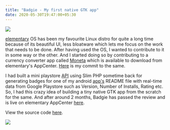 ```yaml
---
title: "Badgie - My first native GTK app"
date: 2020-05-30T19:47:00+05:30
---
```

![](/elementary-os.jpeg)

[elementary](https://elementary.io) OS has been my favourite Linux distro for quite a long time because of its beautiful UI, less bloatware which lets me focus on the work that needs to be done. After having used the OS, I wanted to contribute to it in some way or the other. And I started doing so by contributing to a currency converter app called [Moneta](https://appcenter.elementary.io/com.github.matfantinel.moneta/) which is available to download from elementary's AppCenter. [Here](https://github.com/matfantinel/moneta/commits?author=rajkumaar23) is my commit to the same.

I had built a mini playstore [API](https://github.com/rajkumaar23/playstore-api) using Slim PHP sometime back for generating badges for one of my android [app's](/posts/amrita-repository) README file with real-time data from Google Playstore such as Version, Number of Installs, Rating etc. So, I had this crazy idea of building a tiny native GTK app from the scratch for the same. And after around 2 months, Badgie has passed the review and is live on elementary AppCenter [here](https://appcenter.elementary.io/com.github.rajkumaar23.badgie). 

View the source code [here](https://github.com/rajkumaar23/badgie).

![](/badgie.png)
